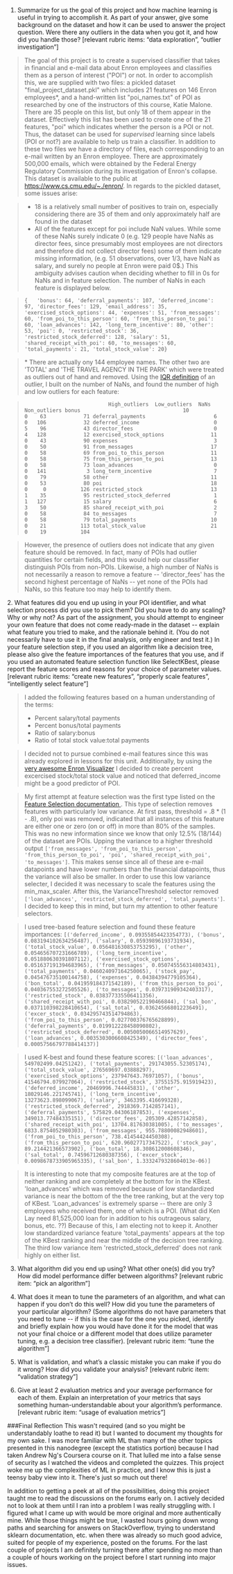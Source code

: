﻿1. Summarize for us the goal of this project and how machine learning is useful in trying to accomplish it. As part of your answer, give some background on the dataset and how it can be used to answer the project question. Were there any outliers in the data when you got it, and how did you handle those?  [relevant rubric items: “data exploration”, “outlier investigation”]

>The goal of this project is to create a supervised classifier that takes in financial and e-mail data about Enron employees and classifies them as a person of interest ("POI") or not.  In order to accomplish this, we are supplied with two files: a pickled dataset "final_project_dataset.pkl" which includes 21 features on 146 Enron employees\*, and a hand-written list "poi_names.txt" of POI as researched by one of the instructors of this course, Katie Malone.  There are 35 people on this list, but only 18 of them appear in the dataset.  Effectively this list has been used to create one of the 21 features, "poi" which indicates whether the person is a POI or not.  Thus, the dataset can be used for *supervised* learning since labels (POI or not?) are available to help us train a classifier.  In addition to these two files we have a directory of files, each correspondinig to an e-mail written by an Enron employee.  There are approximately 500,000 emails, which were obtained by the Federal Energy Regulatory Commission during its investigation of Enron's collapse.  This dataset is available to the public at https://www.cs.cmu.edu/~./enron/. In regards to the pickled dataset, some issues arise:

>- 18 is a relatively small number of positives to train on, especially considering there are 35 of them and only approximately half are found in the dataset
>- All of the features except for poi include NaN values. While some of these NaNs surely indicate 0 (e.g. 129 people have NaNs as director fees, since presumably most employees are not directors and therefore did not collect director fees) some of them indicate missing information, (e.g. 51 observations, over 1/3, have NaN as salary, and surely no people at Enron were paid 0$.) This ambiguity advises caution when deciding whether to fill in 0s for NaNs and in feature selection. The number of NaNs in each feature is displayed below.

>`{   'bonus': 64,
    'deferral_payments': 107,
    'deferred_income': 97,
    'director_fees': 129,
    'email_address': 35,
    'exercised_stock_options': 44,
    'expenses': 51,
    'from_messages': 60,
    'from_poi_to_this_person': 60,
    'from_this_person_to_poi': 60,
    'loan_advances': 142,
    'long_term_incentive': 80,
    'other': 53,
    'poi': 0,
    'restricted_stock': 36,
    'restricted_stock_deferred': 128,
    'salary': 51,
    'shared_receipt_with_poi': 60,
    'to_messages': 60,
    'total_payments': 21,
    'total_stock_value': 20}`
    
>\* There are actually ony 144 employee names.  The other two are 'TOTAL' and 'THE TRAVEL AGENCY IN THE PARK' which were treated as outliers out of hand and removed.  Using the <a href = "http://www.mathwords.com/o/outlier.htm">IQR definition</a> of an outlier, I built on the number of NaNs, and found the number of high and low outliers for each feature: 

>`                           High_outliers  Low_outliers  NaNs  Non_outliers
> bonus                                 10             0    63            71
> deferral_payments                      6             0   106            32
> deferred_income                        0             5    96            43
> director_fees                          0             4   128            12
> exercised_stock_options               11             0    43            90
> expenses                               3             0    50            91
> from_messages                         17             0    58            69
> from_poi_to_this_person               11             0    58            75
> from_this_person_to_poi               13             0    58            73
> loan_advances                          0             0   141             3
> long_term_incentive                    7             0    79            58
> other                                 11             0    53            80
> poi                                   18             0     0           126
> restricted_stock                      13             1    35            95
> restricted_stock_deferred              1             1   127            15
> salary                                 6             3    50            85
> shared_receipt_with_poi                2             0    58            84
> to_messages                            7             0    58            79
> total_payments                        10             0    21           113
> total_stock_value                     21             0    19           104`  

>However, the presence of outliers does not indicate that any given feature should be removed. In fact, many of POIs had outlier quantities for certain fields, and this would help our classifier distinguish POIs from non-POIs.  Likewise, a high number of NaNs is not necessarily a reason to remove a feature -- 'director_fees' has the second highest percentage of NaNs -- yet none of the POIs had NaNs, so this feature too may help to identify them. 

﻿2. What features did you end up using in your POI identifier, and what selection process did you use to pick them? Did you have to do any scaling? Why or why not? As part of the assignment, you should attempt to engineer your own feature that does not come ready-made in the dataset -- explain what feature you tried to make, and the rationale behind it. (You do not necessarily have to use it in the final analysis, only engineer and test it.) In your feature selection step, if you used an algorithm like a decision tree, please also give the feature importances of the features that you use, and if you used an automated feature selection function like SelectKBest, please report the feature scores and reasons for your choice of parameter values.  [relevant rubric items: “create new features”, “properly scale features”, “intelligently select feature”]

>I added the following features based on a human understanding of the terms:
>- Percent salary/total payments
>- Percent bonus/total payments
>- Ratio of salary:bonus
>- Ratio of total stock value:total payments

>I decided not to pursue combined e-mail features since this was already explored in lessons for this unit.  Additionally, by using the <a href = "https://public.tableau.com/profile/diego2420#!/vizhome/Udacity/UdacityDashboard">very awesome Enron Visualizer</a> I decided to create percent excercised stock/total stock value and noticed that deferred_income might be a good predictor of POI.

>My first attempt at feature selection was the first type listed on the <a href = "http://scikit-learn.org/stable/modules/feature_selection.html">Feature Selection documentation </a>.  This type of selection removes features with particularly low variance.  At first pass, threshold = .8 * (1 - .8), only poi was removed, indicated that all instances of this feature are either one or zero (on or off) in more than 80% of the samples.  This was no new information since we know that only 12.5% (18/144) of the dataset are POIs.  Upping the variance to a higher threshold output `['from_messages', 'from_poi_to_this_person', 'from_this_person_to_poi', 'poi', 'shared_receipt_with_poi', 'to_messages']`.  This makes sense since all of these are e-mail datapoints and have lower numbers than the financial datapoints, thus the variance will also be smaller.  In order to use this low variance selecter, I decided it was necessary to scale the features using the min_max_scaler.  After this, the VarianceThreshold selector removed `['loan_advances', 'restricted_stock_deferred', 'total_payments']`.  I decided to keep this in mind, but turn my attention to other feature selectors.

>I used tree-based feature selection and found these feature importances:
>`[('deferred_income', 0.09355854423354773),
> ('bonus', 0.083194102634256487),
> ('salary', 0.05939896193731934),
> ('total_stock_value', 0.056481630853753295),
> ('other', 0.054656707231666789),
> ('long_term_incentive', 0.051880630391807112),
> ('exercised_stock_options', 0.051637191394683965),
> ('from_messages', 0.050745556314803431),
> ('total_payments', 0.046024097164250065),
> ('stock_pay', 0.045476735100144758),
> ('expenses', 0.04384394779105364),
> ('bon_total', 0.041959184371542189),
> ('from_this_person_to_poi', 0.040367553272505526),
> ('to_messages', 0.039731909342403317),
> ('restricted_stock', 0.038377335506411356),
> ('shared_receipt_with_poi', 0.038290522190466844),
> ('sal_bon', 0.037110398228410654),
> ('sal_total', 0.036245668012236491),
> ('excer_stock', 0.034295743514794863),
> ('from_poi_to_this_person', 0.027700376765628899),
> ('deferral_payments', 0.019912228458090802),
> ('restricted_stock_deferred', 0.0050050066514957629),
> ('loan_advances', 0.0035303006608425349),
> ('director_fees', 0.00057566797788414137)]`

>I used K-best and found these feature scores:
>`[('loan_advances', 549702499.04251242),
> ('total_payments', 291743055.52305174),
> ('total_stock_value', 276569697.03888297),
> ('exercised_stock_options', 237947643.76971057),
> ('bonus', 41546794.079927064),
> ('restricted_stock', 37551575.915919423),
> ('deferred_income', 20469996.744445831),
> ('other', 18029146.221745741),
> ('long_term_incentive', 13273623.898099067),
> ('salary', 3463395.416699328),
> ('restricted_stock_deferred', 2918369.7142857141),
> ('deferral_payments', 575829.04306187853),
> ('expenses', 349013.77484335151),
> ('director_fees', 205309.42857142858),
> ('shared_receipt_with_poi', 13704.817630381005),
> ('to_messages', 6833.8754052980303),
> ('from_messages', 955.78800082948601),
> ('from_poi_to_this_person', 738.41454424450308),
> ('from_this_person_to_poi', 620.96027717347522),
> ('stock_pay', 89.214421366573902),
> ('bon_total', 18.308612008608346),
> ('sal_total', 0.74596712680387356),
> ('excer_stock', 0.0098678733905965335),
> ('sal_bon', 1.3332479328604013e-06)]`

>It is interesting to note that my composite features are at the top of neither ranking and are completely at the bottom for in the KBest.  'loan_advances' which was removed because of low standardized variance is near the bottom of the the tree ranking, but at the very top of KBest.  'Loan_advances' is extremely sparse -- there are only 3 employees who received them, one of which is a POI. (What did Ken Lay need 81,525,000 loan for in addition to his outrageous salary, bonus, etc. ??) Because of this, I am electing not to keep it. Another low standardized variance feature 'total_payments' appears at the top of the KBest ranking and near the middle of the decision tree ranking.  The third low variance item 'restricted_stock_deferred' does not rank highly on either list.

3. What algorithm did you end up using? What other one(s) did you try? How did model performance differ between algorithms?  [relevant rubric item: “pick an algorithm”]


4. What does it mean to tune the parameters of an algorithm, and what can happen if you don’t do this well?  How did you tune the parameters of your particular algorithm? (Some algorithms do not have parameters that you need to tune -- if this is the case for the one you picked, identify and briefly explain how you would have done it for the model that was not your final choice or a different model that does utilize parameter tuning, e.g. a decision tree classifier).  [relevant rubric item: “tune the algorithm”]


5. What is validation, and what’s a classic mistake you can make if you do it wrong? How did you validate your analysis?  [relevant rubric item: “validation strategy”]


6. Give at least 2 evaluation metrics and your average performance for each of them.  Explain an interpretation of your metrics that says something human-understandable about your algorithm’s performance. [relevant rubric item: “usage of evaluation metrics”]

###Final Reflection 
This wasn't required (and so you might be understandably loathe to read it) but I wanted to document my thoughts for my own sake.  I was more familiar with ML than many of the other topics presented in this nanodegree (except the statistics portion) because I had taken Andrew Ng's Coursera course on it.  That lulled me into a false sense of security as I watched the videos and completed the quizzes.  This project woke me up the complexities of ML in practice, and I know this is just a teensy baby view into it.  There's just so much out there!  

In addition to getting a peek at all of the possibilities, doing this project taught me to read the discussions on the forums early on.  I actively decided not to look at them until I ran into a problem I was really struggling with.  I figured what I came up with would be more original and more authentically mine.  While those things might be true, I wasted hours going down wrong paths and searching for answers on StackOverflow, trying to understand sklearn documentation, etc. when there was already so much good advice, suited for people of my experience, posted on the forums.  For the last couple of projects I am definitely turning there after spending no more than a couple of hours working on the project before I start running into major issues.


